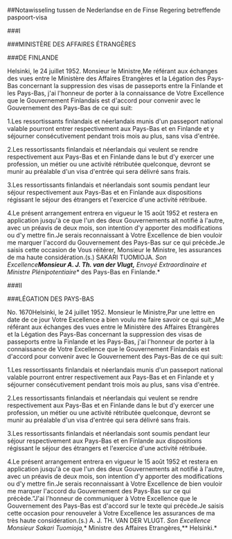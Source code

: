 <meta http-equiv='Content-Type' content='text/html; charset=utf-8' />

##Notawisseling tussen de Nederlandse en de Finse Regering betreffende paspoort-visa

###I 

###MINISTÈRE DES AFFAIRES ÉTRANGÈRES

###DE FINLANDE

Helsinki, le 24 juillet 1952. Monsieur le Ministre,Me référant aux échanges des vues entre le Ministère des Affaires Etrangères et la Légation des Pays-Bas concernant la suppression des visas de passeports entre la Finlande et les Pays-Bas, j'ai l'honneur de porter à la connaissance de Votre Excellence que le Gouvernement Finlandais est d'accord pour convenir avec le Gouvernement des Pays-Bas de ce qui suit:

1.Les ressortissants finlandais et néerlandais munis d'un passeport national valable pourront entrer respectivement aux Pays-Bas et en Finlande et y séjourner consécutivement pendant trois mois au plus, sans visa d'entrée.

2.Les ressortissants finlandais et néerlandais qui veulent se rendre respectivement aux Pays-Bas et en Finlande dans le but d'y exercer une profession, un métier ou une activité rétributée quelconque, devront se munir au préalable d'un visa d'entrée qui sera délivré sans frais.

3.Les ressortissants finlandais et néerlandais sont soumis pendant leur séjour respectivement aux Pays-Bas et en Finlande aux dispositions régissant le séjour des étrangers et l'exercice d'une activité rétribuée.

4.Le présent arrangement entrera en vigueur le 15 août 1952 et restera en application jusqu'à ce que l'un des deux Gouvernements ait notifié à l'autre, avec un préavis de deux mois, son intention d'y apporter des modifications ou d'y mettre fin.Je serais reconnaissant à Votre Excellence de bien vouloir me marquer l'accord du Gouvernement des Pays-Bas sur ce qui précède.Je saisis cette occasion de Vous réitérer, Monsieur le Ministre, les assurances de ma haute considération.(s.) SAKARI TUOMIOJA. *Son Excellence**Monsieur A. J. Th. van der Vlugt,** Envoyé Extraordinaire et Ministre Plénipotentiaire** des Pays-Bas en Finlande.*

###II 

###LÉGATION DES PAYS-BAS

No. 1670Helsinki, le 24 juillet 1952. Monsieur le Ministre,Par une lettre en date de ce jour Votre Excellence a bien voulu me faire savoir ce qui suit:„Me référant aux échanges des vues entre le Ministère des Affaires Etrangères et la Légation des Pays-Bas concernant la suppression des visas de passeports entre la Finlande et les Pays-Bas, j'ai l'honneur de porter à la connaissance de Votre Excellence que le Gouvernement Finlandais est d'accord pour convenir avec le Gouvernement des Pays-Bas de ce qui suit:

1.Les ressortissants finlandais et néerlandais munis d'un passeport national valable pourront entrer respectivement aux Pays-Bas et en Finlande et y séjourner consécutivement pendant trois mois au plus, sans visa d'entrée.

2.Les ressortissants finlandais et néerlandais qui veulent se rendre respectivement aux Pays-Bas et en Finlande dans le but d'y exercer une profession, un métier ou une activité rétributée quelconque, devront se munir au préalable d'un visa d'entrée qui sera délivré sans frais.

3.Les ressortissants finlandais et néerlandais sont soumis pendant leur séjour respectivement aux Pays-Bas et en Finlande aux dispositions régissant le séjour des étrangers et l'exercice d'une activité rétribuée.

4.Le présent arrangement entrera en vigueur le 15 août 1952 et restera en application jusqu'à ce que l'un des deux Gouvernements ait notifié à l'autre, avec un préavis de deux mois, son intention d'y apporter des modifications ou d'y mettre fin.Je serais reconnaissant à Votre Excellence de bien vouloir me marquer l'accord du Gouvernement des Pays-Bas sur ce qui précède.”J'ai l'honneur de communiquer à Votre Excellence que le Gouvernement des Pays-Bas est d'accord sur le texte qui précède.Je saisis cette occasion pour renouveler à Votre Excellence les assurances de ma très haute considération.(s.) A. J. TH. VAN DER VLUGT. *Son Excellence Monsieur Sakari Tuomioja,** Ministre des Affaires Etrangères,** Helsinki.*

